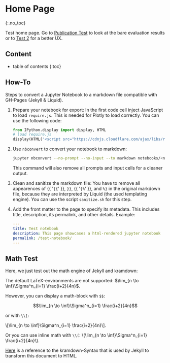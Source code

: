 # Home Page
{:.no_toc}

<script src="https://cdn.mathjax.org/mathjax/latest/MathJax.js?config=TeX-AMS-MML_HTMLorMML" type="text/javascript" ></script>

Test home page.
Go to [Publication Test](./Publication-Test.html) to look at the bare evaluation results or to [Test 2](./notebooks/Test2.html) for a better UX.

## Content

- table of contents
{:toc}

## How-To

Steps to convert a Jupyter Notebook to a markdown file compatible with GH-Pages (Jekyll & Liquid).

1. Prepare your notebook for export:
   In the first code cell inject JavaScript to load `require.js`.
   This is needed for Plotly to load correctly.
   You can use the following code:

   ~~~python
   from IPython.display import display, HTML
   # load require.js
   display(HTML('<script src="https://cdnjs.cloudflare.com/ajax/libs/require.js/2.1.10/require.min.js"></script>'))
   ~~~

2. Use `nbconvert` to convert your notebook to markdown:

   ~~~bash
   jupyter nbconvert --no-prompt --no-input --to markdown notebooks/<notebook>.ipynb
   ~~~

   This command will also remove all prompts and input cells for a cleaner output.

3. Clean and sanitize the markdown file:
   You have to remove all appearences of {{ '`{{`' }}, `}}`, {{ '`{%`' }}, and `%}` in the original markdown file, because they are
   interpreted by Liquid (the used templating engine).
   You can use the script `sanitize.sh` for this step.

4. Add the front matter to the page to specify its metadata.
   This includes title, description, its permalink, and other details.
   Example:

   ~~~yaml
   ---
   title: Test notebook
   description: This page showcases a html-rendered jupyter notebook
   permalink: /test-notebook/
   ---
   ~~~

## Math Test

Here, we just test out the math engine of Jekyll and kramdown:

The default LaTeX-environments are not supported: $\lim_{n \to \inf}\Sigma^n_{i=1} \frac{i+2}{4n}$.

However, you can display a math-block with `$$`:

$$\lim_{n \to \inf}\Sigma^n_{i=1} \frac{i+2}{4n}$$

or with `\\[`:

\\[\lim_{n \to \inf}\Sigma^n_{i=1} \frac{i+2}{4n}\\].

Or you can use inline math with `\\(`: \\(\lim_{n \to \inf}\Sigma^n_{i=1} \frac{i+2}{4n}\\).

[Here](https://kramdown.gettalong.org/syntax.html) is a reference to the kramdown-Syntax that is used by Jekyll to transform this document to HTML.
